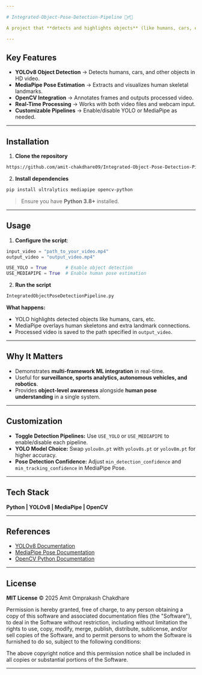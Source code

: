 ```yaml
---

# Integrated-Object-Pose-Detection-Pipeline 🕵️‍♂️🚗

A project that **detects and highlights objects** (like humans, cars, etc.) using **YOLOv8**, while simultaneously tracking **human skeletal landmarks** using **MediaPipe Pose**. This demonstrates how combining multiple ML frameworks enables efficient **real-time object and pose analysis**.

---
```


## Key Features

* **YOLOv8 Object Detection** → Detects humans, cars, and other objects in HD video.
* **MediaPipe Pose Estimation** → Extracts and visualizes human skeletal landmarks.
* **OpenCV Integration** → Annotates frames and outputs processed video.
* **Real-Time Processing** → Works with both video files and webcam input.
* **Customizable Pipelines** → Enable/disable YOLO or MediaPipe as needed.

---

## Installation

1. **Clone the repository**

```bash
https://github.com/amit-chakdhare09/Integrated-Object-Pose-Detection-Pipeline.git
```

2. **Install dependencies**

```bash
pip install ultralytics mediapipe opencv-python
```

> Ensure you have **Python 3.8+** installed.

---

## Usage

1. **Configure the script**:

```python
input_video = "path_to_your_video.mp4"
output_video = "output_video.mp4"

USE_YOLO = True       # Enable object detection
USE_MEDIAPIPE = True  # Enable human pose estimation
```

2. **Run the script**

```bash
IntegratedObjectPoseDetectionPipeline.py
```

**What happens:**

* YOLO highlights detected objects like humans, cars, etc.
* MediaPipe overlays human skeletons and extra landmark connections.
* Processed video is saved to the path specified in `output_video`.

---

## Why It Matters

* Demonstrates **multi-framework ML integration** in real-time.
* Useful for **surveillance, sports analytics, autonomous vehicles, and robotics**.
* Provides **object-level awareness** alongside **human pose understanding** in a single system.

---

## Customization

* **Toggle Detection Pipelines:** Use `USE_YOLO` or `USE_MEDIAPIPE` to enable/disable each pipeline.
* **YOLO Model Choice:** Swap `yolov8n.pt` with `yolov8s.pt` or `yolov8m.pt` for higher accuracy.
* **Pose Detection Confidence:** Adjust `min_detection_confidence` and `min_tracking_confidence` in MediaPipe Pose.

---

## Tech Stack

**Python | YOLOv8 | MediaPipe | OpenCV**

---

## References

* [YOLOv8 Documentation](https://docs.ultralytics.com/)
* [MediaPipe Pose Documentation](https://drone-vis.readthedocs.io/en/latest/pose/mediapipe.html)
* [OpenCV Python Documentation](https://docs.opencv.org/4.x/d6/d00/tutorial_py_root.html)

---

## License

**MIT License** © 2025 Amit Omprakash Chakdhare

Permission is hereby granted, free of charge, to any person obtaining a copy
of this software and associated documentation files (the "Software"), to deal
in the Software without restriction, including without limitation the rights
to use, copy, modify, merge, publish, distribute, sublicense, and/or sell
copies of the Software, and to permit persons to whom the Software is
furnished to do so, subject to the following conditions:

The above copyright notice and this permission notice shall be included in all
copies or substantial portions of the Software.

---

